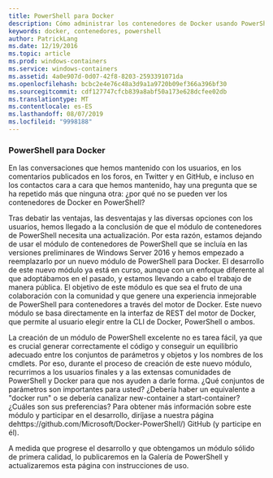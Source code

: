 ```yaml
---
title: PowerShell para Docker
description: Cómo administrar los contenedores de Docker usando PowerShell
keywords: docker, contenedores, powershell
author: PatrickLang
ms.date: 12/19/2016
ms.topic: article
ms.prod: windows-containers
ms.service: windows-containers
ms.assetid: 4a0e907d-0d07-42f8-8203-2593391071da
ms.openlocfilehash: bcbc2e4e76c48a3d9a1a9720b09ef366a396bf30
ms.sourcegitcommit: cdf127747cfcb839a8abf50a173e628dcfee02db
ms.translationtype: MT
ms.contentlocale: es-ES
ms.lasthandoff: 08/07/2019
ms.locfileid: "9998188"
---
```

### <a name="powershell-for-docker"></a>PowerShell para Docker

En las conversaciones que hemos mantenido con los usuarios, en los comentarios publicados en los foros, en Twitter y en GitHub, e incluso en los contactos cara a cara que hemos mantenido, hay una pregunta que se ha repetido más que ninguna otra: ¿por qué no se pueden ver los contenedores de Docker en PowerShell? 

Tras debatir las ventajas, las desventajas y las diversas opciones con los usuarios, hemos llegado a la conclusión de que el módulo de contenedores de PowerShell necesita una actualización. Por esta razón, estamos dejando de usar el módulo de contenedores de PowerShell que se incluía en las versiones preliminares de Windows Server 2016 y hemos empezado a reemplazarlo por un nuevo módulo de PowerShell para Docker.  El desarrollo de este nuevo módulo ya está en curso, aunque con un enfoque diferente al que adoptábamos en el pasado, y estamos llevando a cabo el trabajo de manera pública.  El objetivo de este módulo es que sea el fruto de una colaboración con la comunidad y que genere una experiencia inmejorable de PowerShell para contenedores a través del motor de Docker.  Este nuevo módulo se basa directamente en la interfaz de REST del motor de Docker, que permite al usuario elegir entre la CLI de Docker, PowerShell o ambos.

La creación de un módulo de PowerShell excelente no es tarea fácil, ya que es crucial generar correctamente el código y conseguir un equilibrio adecuado entre los conjuntos de parámetros y objetos y los nombres de los cmdlets.  Por eso, durante el proceso de creación de este nuevo módulo, recurrimos a los usuarios finales y a las extensas comunidades de PowerShell y Docker para que nos ayuden a darle forma.  ¿Qué conjuntos de parámetros son importantes para usted?  ¿Debería haber un equivalente a "docker run" o se debería canalizar new-container a start-container? ¿Cuáles son sus preferencias?  Para obtener más información sobre este módulo y participar en el desarrollo, diríjase a nuestra página dehttps://github.com/Microsoft/Docker-PowerShell/) GitHub (y participe en él).

A medida que progrese el desarrollo y que obtengamos un módulo sólido de primera calidad, lo publicaremos en la Galería de PowerShell y actualizaremos esta página con instrucciones de uso.
